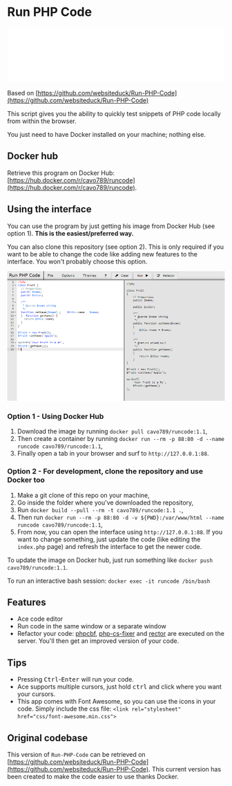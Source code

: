 # Run PHP Code

![Banner](./banner.svg)

Based on [https://github.com/websiteduck/Run-PHP-Code](https://github.com/websiteduck/Run-PHP-Code)

This script gives you the ability to quickly test snippets of PHP code locally from within the browser.

You just need to have Docker installed on your machine; nothing else.

## Docker hub

Retrieve this program on Docker Hub: [https://hub.docker.com/r/cavo789/runcode](https://hub.docker.com/r/cavo789/runcode).

## Using the interface

You can use the program by just getting his image from Docker Hub (see option 1). **This is the easiest/preferred way.**

You can also clone this repository (see option 2). This is only required if you want to be able to change the code like adding new features to the interface. You won't probably choose this option.

![screenshot](./img/screenshot.png)

### Option 1 - Using Docker Hub

1. Download the image by running `docker pull cavo789/runcode:1.1`,
2. Then create a container by running `docker run --rm -p 88:80 -d --name runcode cavo789/runcode:1.1`,
3. Finally open a tab in your browser and surf to `http://127.0.0.1:88`.

### Option 2 - For development, clone the repository and use Docker too

1. Make a git clone of this repo on your machine,
2. Go inside the folder where you've downloaded the repository,
3. Run `docker build --pull --rm -t cavo789/runcode:1.1 .`,
4. Then run `docker run --rm -p 88:80 -d -v ${PWD}:/var/www/html --name runcode cavo789/runcode:1.1`,
5. From now, you can open the interface using `http://127.0.0.1:88`. If you want to change something, just update the code (like editing the `index.php` page) and refresh the interface to get the newer code.

To update the image on Docker hub, just run something like `docker push cavo789/runcode:1.1`.

To run an interactive bash session: `docker exec -it runcode /bin/bash`

## Features

* Ace code editor
* Run code in the same window or a separate window
* Refactor your code: [phpcbf](https://github.com/squizlabs/PHP_CodeSniffer/), [php-cs-fixer](https://github.com/FriendsOfPHP/PHP-CS-Fixer) and [rector](https://github.com/rectorphp/rector) are executed on the server. You'll then get an improved version of your code.

## Tips

* Pressing <kbd>Ctrl</kbd>-<kbd>Enter</kbd> will run your code.
* Ace supports multiple cursors, just hold <kbd>ctrl</kbd> and click where you want your cursors.
* This app comes with Font Awesome, so you can use the icons in your code. Simply include the css file: `<link rel="stylesheet" href="css/font-awesome.min.css">`

## Original codebase

This version of `Run-PHP-Code` can be retrieved on [https://github.com/websiteduck/Run-PHP-Code](https://github.com/websiteduck/Run-PHP-Code). This current version has been created to make the code easier to use thanks Docker.

